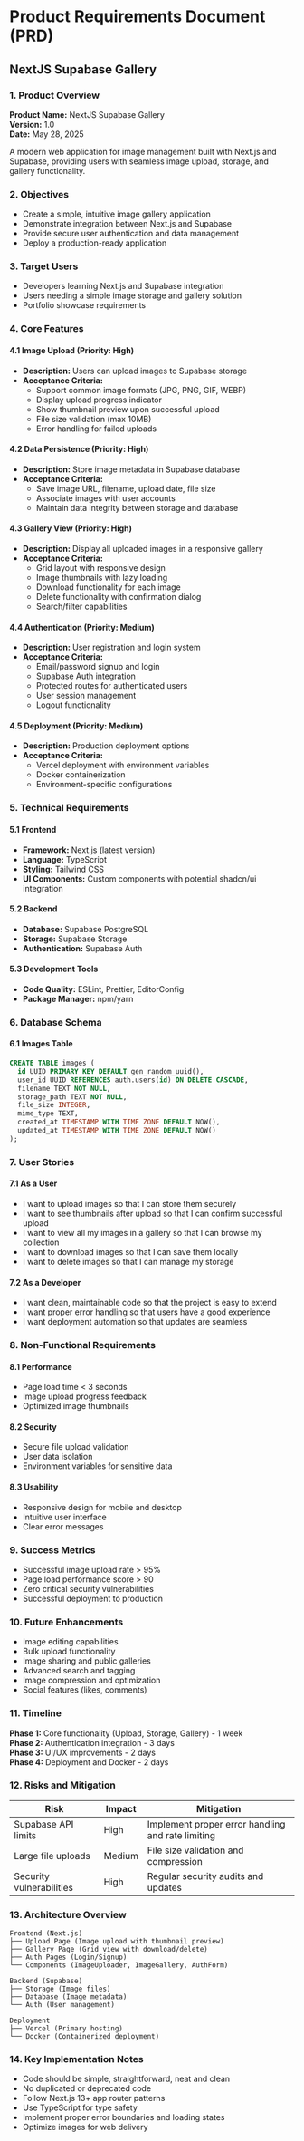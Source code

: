# Product Requirements Document (PRD)

## NextJS Supabase Gallery

### 1. Product Overview

**Product Name:** NextJS Supabase Gallery  
**Version:** 1.0  
**Date:** May 28, 2025

A modern web application for image management built with Next.js and Supabase, providing users with seamless image upload, storage, and gallery functionality.

### 2. Objectives

- Create a simple, intuitive image gallery application
- Demonstrate integration between Next.js and Supabase
- Provide secure user authentication and data management
- Deploy a production-ready application

### 3. Target Users

- Developers learning Next.js and Supabase integration
- Users needing a simple image storage and gallery solution
- Portfolio showcase requirements

### 4. Core Features

#### 4.1 Image Upload (Priority: High)

- **Description:** Users can upload images to Supabase storage
- **Acceptance Criteria:**
  - Support common image formats (JPG, PNG, GIF, WEBP)
  - Display upload progress indicator
  - Show thumbnail preview upon successful upload
  - File size validation (max 10MB)
  - Error handling for failed uploads

#### 4.2 Data Persistence (Priority: High)

- **Description:** Store image metadata in Supabase database
- **Acceptance Criteria:**
  - Save image URL, filename, upload date, file size
  - Associate images with user accounts
  - Maintain data integrity between storage and database

#### 4.3 Gallery View (Priority: High)

- **Description:** Display all uploaded images in a responsive gallery
- **Acceptance Criteria:**
  - Grid layout with responsive design
  - Image thumbnails with lazy loading
  - Download functionality for each image
  - Delete functionality with confirmation dialog
  - Search/filter capabilities

#### 4.4 Authentication (Priority: Medium)

- **Description:** User registration and login system
- **Acceptance Criteria:**
  - Email/password signup and login
  - Supabase Auth integration
  - Protected routes for authenticated users
  - User session management
  - Logout functionality

#### 4.5 Deployment (Priority: Medium)

- **Description:** Production deployment options
- **Acceptance Criteria:**
  - Vercel deployment with environment variables
  - Docker containerization
  - Environment-specific configurations

### 5. Technical Requirements

#### 5.1 Frontend

- **Framework:** Next.js (latest version)
- **Language:** TypeScript
- **Styling:** Tailwind CSS
- **UI Components:** Custom components with potential shadcn/ui integration

#### 5.2 Backend

- **Database:** Supabase PostgreSQL
- **Storage:** Supabase Storage
- **Authentication:** Supabase Auth

#### 5.3 Development Tools

- **Code Quality:** ESLint, Prettier, EditorConfig
- **Package Manager:** npm/yarn

### 6. Database Schema

#### 6.1 Images Table

```sql
CREATE TABLE images (
  id UUID PRIMARY KEY DEFAULT gen_random_uuid(),
  user_id UUID REFERENCES auth.users(id) ON DELETE CASCADE,
  filename TEXT NOT NULL,
  storage_path TEXT NOT NULL,
  file_size INTEGER,
  mime_type TEXT,
  created_at TIMESTAMP WITH TIME ZONE DEFAULT NOW(),
  updated_at TIMESTAMP WITH TIME ZONE DEFAULT NOW()
);
```

### 7. User Stories

#### 7.1 As a User

- I want to upload images so that I can store them securely
- I want to see thumbnails after upload so that I can confirm successful upload
- I want to view all my images in a gallery so that I can browse my collection
- I want to download images so that I can save them locally
- I want to delete images so that I can manage my storage

#### 7.2 As a Developer

- I want clean, maintainable code so that the project is easy to extend
- I want proper error handling so that users have a good experience
- I want deployment automation so that updates are seamless

### 8. Non-Functional Requirements

#### 8.1 Performance

- Page load time < 3 seconds
- Image upload progress feedback
- Optimized image thumbnails

#### 8.2 Security

- Secure file upload validation
- User data isolation
- Environment variables for sensitive data

#### 8.3 Usability

- Responsive design for mobile and desktop
- Intuitive user interface
- Clear error messages

### 9. Success Metrics

- Successful image upload rate > 95%
- Page load performance score > 90
- Zero critical security vulnerabilities
- Successful deployment to production

### 10. Future Enhancements

- Image editing capabilities
- Bulk upload functionality
- Image sharing and public galleries
- Advanced search and tagging
- Image compression and optimization
- Social features (likes, comments)

### 11. Timeline

**Phase 1:** Core functionality (Upload, Storage, Gallery) - 1 week  
**Phase 2:** Authentication integration - 3 days  
**Phase 3:** UI/UX improvements - 2 days  
**Phase 4:** Deployment and Docker - 2 days

### 12. Risks and Mitigation

| Risk                     | Impact | Mitigation                                        |
| ------------------------ | ------ | ------------------------------------------------- |
| Supabase API limits      | High   | Implement proper error handling and rate limiting |
| Large file uploads       | Medium | File size validation and compression              |
| Security vulnerabilities | High   | Regular security audits and updates               |

### 13. Architecture Overview

```
Frontend (Next.js)
├── Upload Page (Image upload with thumbnail preview)
├── Gallery Page (Grid view with download/delete)
├── Auth Pages (Login/Signup)
└── Components (ImageUploader, ImageGallery, AuthForm)

Backend (Supabase)
├── Storage (Image files)
├── Database (Image metadata)
└── Auth (User management)

Deployment
├── Vercel (Primary hosting)
└── Docker (Containerized deployment)
```

### 14. Key Implementation Notes

- Code should be simple, straightforward, neat and clean
- No duplicated or deprecated code
- Follow Next.js 13+ app router patterns
- Use TypeScript for type safety
- Implement proper error boundaries and loading states
- Optimize images for web delivery
